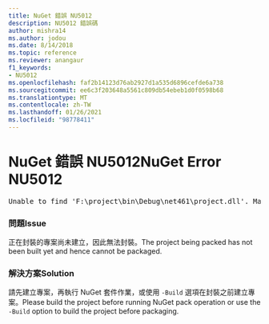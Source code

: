 ```yaml
---
title: NuGet 錯誤 NU5012
description: NU5012 錯誤碼
author: mishra14
ms.author: jodou
ms.date: 8/14/2018
ms.topic: reference
ms.reviewer: anangaur
f1_keywords:
- NU5012
ms.openlocfilehash: faf2b14123d76ab2927d1a535d6896cefde6a738
ms.sourcegitcommit: ee6c3f203648a5561c809db54ebeb1d0f0598b68
ms.translationtype: MT
ms.contentlocale: zh-TW
ms.lasthandoff: 01/26/2021
ms.locfileid: "98778411"
---
```

# <a name="nuget-error-nu5012"></a><span data-ttu-id="cb2e0-103">NuGet 錯誤 NU5012</span><span class="sxs-lookup"><span data-stu-id="cb2e0-103">NuGet Error NU5012</span></span>
<pre>Unable to find 'F:\project\bin\Debug\net461\project.dll'. Make sure the project has been built.</pre>

### <a name="issue"></a><span data-ttu-id="cb2e0-104">問題</span><span class="sxs-lookup"><span data-stu-id="cb2e0-104">Issue</span></span>

<span data-ttu-id="cb2e0-105">正在封裝的專案尚未建立，因此無法封裝。</span><span class="sxs-lookup"><span data-stu-id="cb2e0-105">The project being packed has not been built yet and hence cannot be packaged.</span></span>


### <a name="solution"></a><span data-ttu-id="cb2e0-106">解決方案</span><span class="sxs-lookup"><span data-stu-id="cb2e0-106">Solution</span></span>

<span data-ttu-id="cb2e0-107">請先建立專案，再執行 NuGet 套件作業，或使用 `-Build` 選項在封裝之前建立專案。</span><span class="sxs-lookup"><span data-stu-id="cb2e0-107">Please build the project before running NuGet pack operation or use the `-Build` option to build the project before packaging.</span></span>

